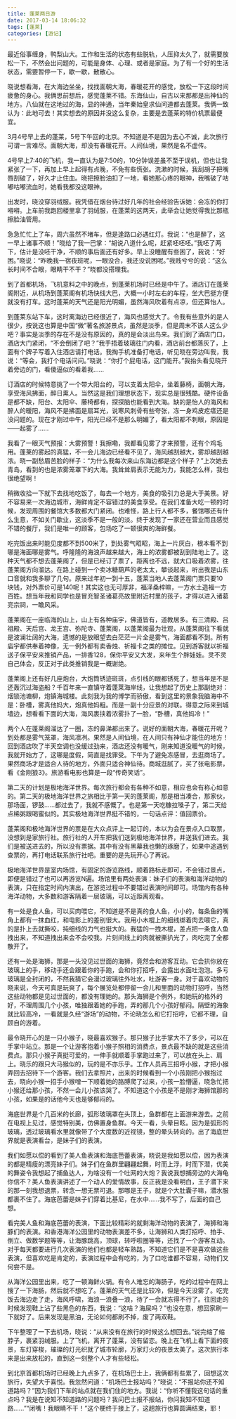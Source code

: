 ```yaml
---
title: 蓬莱两日游
date: 2017-03-14 18:06:32
tags: [蓬莱]
categories: [游记]
---
```


最近俗事缠身，鸭梨山大。工作和生活的状态有些脱轨，人压抑太久了，就需要放松一下，不然会出问题的，可能是身体、心理、或者是家庭。为了有一个好的生活状态，需要暂停一下，歇一歇，散散心。

<!--more-->

晓说想看海，在大海边坐坐，找找面朝大海，春暖花开的感觉，放松一下这段时间疲惫的身心。我俩思前想后，感觉蓬莱不错。东海仙山，自古以来那都是出神仙的地方。八仙就在这地过的海，显的神通，当年秦始皇求仙问道都去蓬莱。我俩一致认为：此地可去！其实想去的原因并没这么复杂，主要是去蓬莱的特价机票最便宜。

3月4号早上去的蓬莱，5号下午回的北京。不知道是不是因为去心不诚，此次旅行可谓一言难尽。面朝大海，却没有春暖花开。人间仙境，果然是名不虚传。

4号早上7:40的飞机，我一直认为是7:50的，10分钟误差虽不至于误机，但也让我紧张了一下，再加上早上起得有点晚，不免有些慌张。洗漱的时候，我刮胡子把嘴唇刮破了，好久才止住血。晓把擦脸油扣了一地，看她那心疼的眼神，我嘴破了咕嘟咕嘟流血时，她看我都没这眼神。

出发时，晓没穿羽绒服。我凭借在烟台待过好几年的社会经验告诉她：会冻的你打嘚嘚。上车前我跑回楼里拿了羽绒服，在蓬莱的这两天，此举会让她觉得我比那瓶擦脸油管用。

急急忙忙上了车，周六虽然不堵车，但是逢路口必遇红灯。我说：“也是醉了，这一早上诸事不顺！”晓给了我一巴掌：“胡说八道什么呢，赶紧呸呸呸。”我呸了两下，估计是没呸干净，不顺的事后面还有好多。早上没睡醒有些困了，我说：“好困。”晓说：“昨晚我一宿夜班呢，一眼没合，我还没说困呢。”我贱兮兮的说：“这么长时间不合眼，眼睛干不干？”晓都没搭理我。

到了首都机场，飞机意料之中的晚点，到蓬莱机场时已经是中午了。酒店订在蓬莱阁附近，从机场到蓬莱阁有机场快线大巴，大概一小时左右的车程，坐大巴挺方便就没有打车。这时蓬莱的天气还是阳光明媚，虽然海风吹着有点凉，但还算怡人。

到蓬莱东站下车，这时离海边已经很近了，海风也感觉大了。令我有些意外的是人很少，按说这也算是中国“微”著名旅游景点，虽然是淡季，但是周末不该人这么少吧？事实是淡季的存在不是没有原因的，真的是会淡出鸟来。我们到了酒店门口，酒店大门紧闭，“不会倒闭了吧？”我手捂着玻璃往门内看，酒店前台都落灰了，上面有个牌子写着入住酒店请打电话。我掏手机准备打电话，听见晓在旁边叫我，我说：“等会，我打个电话问问。”晓说：“你打个屁电话，这门能开。”我抬头看见晓开着旁边的门，看傻逼似的看着我……

订酒店的时候特意挑了一个带大阳台的，可以支着太阳伞，坐着藤椅，面朝大海，享受海风拂面，醉日熏人。当然这是我们理想状态下，现实总是很残酷。硬件设备是都不缺，阳台、太阳伞、藤椅都有，探探脑也能看到大海。缺的是怡人的海风和醉人的暖阳，海风不是拂面是扇耳光，说寒风刺骨有些夸张，冻一身鸡皮疙瘩还是没问题的。现在才刚过中午，阳光已经不是那么明媚了，看太阳都不刺眼，原因是——起雾了……

我看了一眼天气预报：大雾预警！我擦嘞，我都看见雾了才来预警，还有个鸡毛用。蓬莱的雾起的真猛，不一会儿海边已经看不见了，海风越刮越大，雾却越刮越浓。晓一副愁眉苦脸的样子：“为什么我每次来山东海边都是这个样子？”上次她去青岛，看到的也是浓雾笼罩下的大海。我耸耸肩表示无能为力，我能怎么样，我也很绝望啊！

稍微收拾一下就下去找地吃饭了，每去一个地方，美食的吸引力总是大于美景。好不容易来一次海边城市，海鲜肯定不容错过的美食享受。在我们准备大吃一顿的时候，发现周围的餐馆大多数都大门紧闭。也难怪，路上行人都不多，餐馆哪还有什么生意，不如关门歇业，这淡季不是一般的淡。终于发现了一家还在营业而且感觉不错的餐厅，我们是唯一的顾客，包场吃了一顿很爽的海鲜餐。

吃完饭出来时能见度都不到500米了，到处雾气昭昭，海上一片灰白，根本看不到哪是海面哪是雾气。呼隆隆的海浪声越来越大，海上的浓雾都被刮到陆地上了。这种天气都不想去蓬莱阁了，但是已经订了票了，距离也不远，就大口吸着浓雾，往蓬莱阁方向溜达。在路上碰到一个卖冰糖葫芦的老太太，攀谈起来，听出我是山东口音就和我多聊了几句。原来过年初一到十五，蓬莱当地人去蓬莱阁门票只要10块钱，对外票价可是140呢！其实这也无可厚非，福泽桑梓嘛，一方水土造福一方百姓。想当年我和同学也是冒充智圣诸葛亮故里附近村里的孩子，才得以进入诸葛亮宗祠，一瞻风采。

蓬莱阁在一座临海的山上，山上有各种庙宇，佛道皆有，道教居多。有三清殿、吕祖殿、天后宫、龙王宫、弥陀寺、蓬莱阁，以蓬莱阁最为壮观，从蓬莱阁往下看就是波澜壮阔的大海，遗憾的是放眼望去白茫茫一片全是雾气，海面都看不到。所有庙宇都供奉着神像，无一例外都有卖香烛、祈福卡之类的摊位。见到游客就以祈福送子保平安来推销产品，一排香128，保你平安又大发，来年生个胖娃娃。灵不灵自己体会，反正对于此类推销我是一概谢绝。

蓬莱阁上还有好几座炮台，大炮筒锈迹斑斑，点引线的眼都锈死了，想当年是不是还轰沉过海盗船？千百年来一直镇守着蓬莱海岸线，让我想起了历史上那副绝对：烟锁池塘柳，炮镇海城楼。此刻我为我的博学而骄傲，看到这里的景象我脑海中不是：卧槽，雾真他妈大，炮真他妈粗。而是一副十分应景的对联。得意之际来到城墙边，想看看下面的大海，海风裹挟着浓雾扑了一脸，“卧槽，真他妈冷！”

两个人在蓬莱阁溜达了一圈，冻的鼻涕都出来了。说好的面朝大海，春暖花开呢？到处都是雾气笼罩，海风凛冽。果然是人间仙境，在人间只有神仙才能住的地方！回到酒店吹了半天空调也没缓过劲来，酒店还没有暖气，刚来知道没暖气的时候，我就开始方了，这哪是度假，简直是找罪受。下午为了避免冻感冒，去逛商场了。果然商场才是适合人待的地方，外面只适合神仙待。商城逛腻了，买了张电影票，看《金刚狼3》。旅游看电影也算是一段“传奇笑话”。

第二天的计划是极地海洋世界。每次旅行都会有各种不如意，相应也会有称心如意的。第二天的极地海洋世界之旅相比于第一天的蓬莱阁，那是相当凑合，那家伙，那场面，锣鼓……都过去了，我就不感慨了。也是第一天吃糠拉嗓子了，第二天给点稀粥跟喝蜜似的。其实极地海洋世界挺不错的，一句话点评：值回票价。

蓬莱阁和极地海洋世界的票是在大众点评上一起订的，本以为会在景点入口取票，没想到是家旅行社。旅行社的人开车把我们送到极地海洋世界，并送我们进去。我们是被送进去的，所以没有票据。其中有没有黑幕我也懒的琢磨了，如果中途遇到查票的，再打电话联系旅行社吧。重要的是先玩开心了再说。

极地海洋世界是室内场馆，有固定的游览路线，顺着路标走即可，不会错过景点，即便是错过了也可以再游览N遍。场馆里有两处表演：妹子们的表演和海洋动物的表演，只在指定时间内演出，在游览过程中不要错过表演时间即可。场馆内有各种海洋动物，大多数和游客隔着一层玻璃，可以近距离观看。

有一处是食人鱼，可以买肉喂它，不知道是不是真的食人鱼，小小的，每条鱼的嘴角上都有一抹血红，和电影上的差别很大。我用小木棍上的细线绑着肉去喂它，真的是扑上去就撕咬，扽细线的力气也挺大的。我猛的一拽木棍，差点把一条食人鱼拽出来，不知道拽出来会不会咬我。片刻间线上的肉就被撕扒光了，肉吃完了全都散开了。

还有一处是海狮，那是一头没见过世面的海狮，竟然会和游客互动。它会拱你放在玻璃上的手，移动手还会跟着你的手跑，会和你打招呼，会露出水面吐泡泡。多亏玻璃是全封闭的，不然我猜它会漫过玻璃往外吐水，吐游客一身。对于喜欢动物的晓来说，今天可真是玩爽了，每个展览处都停留一会儿和里面的动物打招呼，当然这些动物都是见过世面的，都没有理她的。那头海狮是个例外，和她玩的格外的好，不理周围几个小孩，唯独跟着她的手跑，弄的那几个小孩好郁闷。隔壁的海象就比较高冷，一看就是久经“游场”的动物，不论晓怎么和它打招呼，它都不理，自顾自的游着。

最令晓开心的是一只小猴子，晓最喜欢猴子。那只猴子比手掌大不了多少，可以在手掌中站立。那是一个让游客抱着小猴子照相的消费点，景点最不缺的就是这些消费点。那只小猴子真挺可爱的，一伸手就顺着手掌跑过来了，可以放在头上、肩上。晓乐的跟只大马猴似的，玩的是不亦乐乎。工作人员再三招呼小猴，才把小猴弄回去招待下一个游客。我们去拿照片，出来的时候看到一个小孩刚把小猴抱过去，晓向小猴一招手小猴噌一下顺着她的胳膊爬了过来，小孩一脸懵逼，晓急忙把小猴还给那小孩，不然一会儿小孩该哭了。不知道这个小孩是不是刚才海狮馆那的小孩，如果是的话他今天也是够郁闷的。

海底世界是个几百米的长廊，弧形玻璃罩在头顶上，鱼群都在上面游来游去。之前在电视上见过，感觉特别美，仿佛置身鱼群。今天一看，头晕目眩。因为是弧形的玻璃，透过玻璃看水里就像带了个大度数的近视镜，整的晕头转向的。出了海底世界就是表演看台，是妹子们的表演。

我们如愿以偿的看到了美人鱼表演和海底芭蕾表演，晓说是我如愿以偿，因为表演的都是精瘦的漂亮妹子们。妹子们在鱼群里翩翩起舞，时而上浮，时而下潜，优美的舞姿令我想起了捕鱼达人，为啥没有一个吐网的大炮？我说我想捕旁边的大海龟你信不？美人鱼表演讲述了一个动人的爱情故事，反正我是没看明白，王子潜下来的那一刻我想退票，转念一想无票可退。那哪是王子，就是个大肚囊子嘛，潜水服都裹不住了。海底芭蕾是妹子们穿着比基尼，在水中……我不写了，后面的自己想。

看完美人鱼和海底芭蕾的表演，下面比较精彩的就剩海洋动物的表演了，海狮和海豚们的表演。和香港海洋公园里的动物表演差不多，让海狮和人类打招呼、拍手、倒立、做数学题等等，让海豚跳高，顶球，转呼啦圈等等，还找了一个游客互动。对于每天都要进行几次表演的他们也都是轻车熟路，不知道它们是不是喜欢做这些表演，但喜欢吃是肯定的，表演过程中会有吃的，为了口吃谁都不容易，动物们又何尝不是。

从海洋公园里出来，吃了一顿海鲜火锅。有令人难忘的海肠子，吃的过程中在网上搜了一下海肠，然后就不想吃了。蓬莱的天气还是比较冷，但是今天没雾了。吃完饭去海边走了走，海风呼啸，海浪一浪叠一浪，待了一会就冻得不行了。往回走的时候发现鞋上沾了些黑色的东西，我说：“这啥？海屎吗？”也没在意，想回家刷一下就好了。后来发现是黑油，无论如何都刷不掉，废了两双鞋。

下午整理了一下去机场，晓说：“从来没有在旅行的时候这么想回去。”说完缩了缩脖子，裹紧羽绒服。上了飞机，离开了蓬莱，没有留恋。晚上在飞机上看下面的夜景，车灯穿梭，璀璨的灯光织就了城市轮廓，万家灯火的夜景太美了。这次旅行本来是出来放松的，直到这一刻整个人才有些轻松。

到北京首都机场时已经晚上九点多了，在机场巴士上，我俩都有些累了，回想这次旅行，失望大于喜悦。我忽然问道：“机场巴士报站吗？”晓说：“不报站你还不知道路吗？”因为我们下车的站点就在我们住的地方。我说：“你听不懂我这句话的重点吗？我是在说知不知道路的问题吗？我问巴士报不报站，你问我知不知道路……”“闭嘴！我眼睛不干！”这个梗终于接上了，这趟旅行也算圆满结束，耶！

